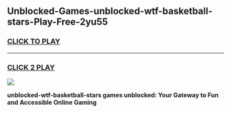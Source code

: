 
## Unblocked-Games-unblocked-wtf-basketball-stars-Play-Free-2yu55
<h3>
<a href="https://premium76.site?title=unblocked-wtf-basketball-stars&ref=18A">CLICK TO PLAY</a></h3>
<hr>

<h3>
<a href="https://premium76.site?title=unblocked-wtf-basketball-stars&ref=18A">CLICK 2 PLAY</a>
  
</h3>

<a href="https://premium76.site?title=unblocked-wtf-basketball-stars&ref=18A"><img src="https://clearcache.store/games.png"></a>


**unblocked-wtf-basketball-stars games unblocked: Your Gateway to Fun and Accessible Online Gaming**
